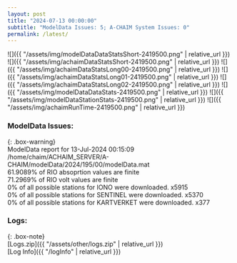 ```yaml
---
layout: post
title: "2024-07-13 00:00:00"
subtitle: "ModelData Issues: 5; A-CHAIM System Issues: 0"
permalink: /latest/
---
```


![]({{ "/assets/img/modelDataDataStatsShort-2419500.png" | relative_url }})
![]({{ "/assets/img/achaimDataStatsShort-2419500.png" | relative_url }})
![]({{ "/assets/img/achaimDataStatsLong00-2419500.png" | relative_url }})
![]({{ "/assets/img/achaimDataStatsLong01-2419500.png" | relative_url }})
![]({{ "/assets/img/achaimDataStatsLong02-2419500.png" | relative_url }})
![]({{ "/assets/img/modelDataDataStats-2419500.png" | relative_url }})
![]({{ "/assets/img/modelDataStationStats-2419500.png" | relative_url }})
![]({{ "/assets/img/achaimRunTime-2419500.png" | relative_url }})


### ModelData Issues:  
  
{: .box-warning}  
 ModelData report for 13-Jul-2024 00:15:09   
 /home/chaim/ACHAIM_SERVER/A-CHAIM/modelData/2024/195/00/modelData.mat   
 61.9089% of RIO absoprtion values are finite   
 71.2969% of RIO volt values are finite   
 0% of all possible stations for IONO were downloaded. x5915   
 0% of all possible stations for SENTINEL were downloaded. x5370   
 0% of all possible stations for KARTVERKET were downloaded. x377   
  


### Logs:  
  
{: .box-note}  
[Logs.zip]({{ "/assets/other/logs.zip" | relative_url }})  
[Log Info]({{ "/logInfo" | relative_url }})  
